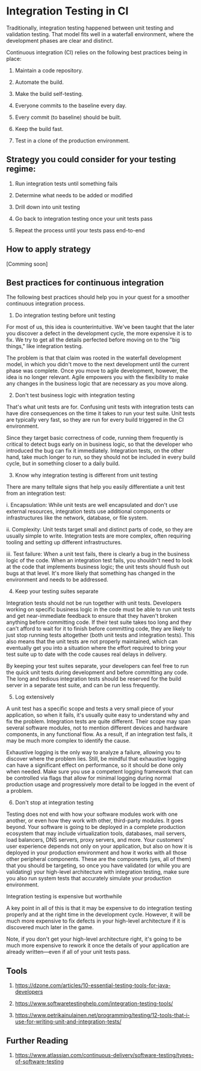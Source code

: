 
# Integration Testing in CI

Traditionally, integration testing happened between unit testing and validation testing. That model fits well in a waterfall environment, where the development phases are clear and distinct.

Continuous integration (CI)  relies on the following best practices being in place:

1. Maintain a code repository.

2. Automate the build.

3. Make the build self-testing.

4. Everyone commits to the baseline every day.

5. Every commit (to baseline) should be built.

6. Keep the build fast.

7. Test in a clone of the production environment.


## Strategy you could consider for your testing regime:

1. Run integration tests until something fails

2. Determine what needs to be added or modified

3. Drill down into unit testing

4. Go back to integration testing once your unit tests pass

5. Repeat the process until your tests pass end-to-end


## How to apply strategy

[Comming soon]



## Best practices for continuous integration

The following best practices should help you in your quest for a smoother continuous integration process.

1. Do integration testing before unit testing

For most of us, this idea is counterintuitive. We've been taught that the later you discover a defect in the development cycle, the more expensive it is to fix. We try to get all the details perfected before moving on to the "big things," like integration testing.

The problem is that that claim was rooted in the waterfall development model, in which you didn't move to the next development until the current phase was complete. Once you move to agile development, however, the idea is no longer relevant. Agile empowers you with the flexibility to make any changes in the business logic that are necessary as you move along.

2. Don't test business logic with integration testing

That's what unit tests are for. Confusing unit tests with integration tests can have dire consequences on the time it takes to run your test suite. Unit tests are typically very fast, so they are run for every build triggered in the CI environment.

Since they target basic correctness of code, running them frequently is critical to detect bugs early on in business logic, so that the developer who introduced the bug can fix it immediately. Integration tests, on the other hand, take much longer to run, so they should not be included in every build cycle, but in something closer to a daily build.

3. Know why integration testing is different from unit testing

There are many telltale signs that help you easily differentiate a unit test from an integration test:

i. Encapsulation: While unit tests are well encapsulated and don't use external resources, integration tests use additional components or infrastructures like the network, database, or file system.

ii. Complexity: Unit tests target small and distinct parts of code, so they are usually simple to write. Integration tests are more complex, often requiring tooling and setting up different infrastructures.

iii. Test failure: When a unit test fails, there is clearly a bug in the business logic of the code. When an integration test fails, you shouldn't need to look at the code that implements business logic; the unit tests should flush out bugs at that level. It's more likely that something has changed in the environment and needs to be addressed.

4. Keep your testing suites separate

Integration tests should not be run together with unit tests. Developers working on specific business logic in the code must be able to run unit tests and get near-immediate feedback to ensure that they haven't broken anything before committing code. If their test suite takes too long and they can't afford to wait for it to finish before committing code, they are likely to just stop running tests altogether (both unit tests and integration tests). This also means that the unit tests are not properly maintained, which can eventually get you into a situation where the effort required to bring your test suite up to date with the code causes real delays in delivery.

By keeping your test suites separate, your developers can feel free to run the quick unit tests during development and before committing any code. The long and tedious integration tests should be reserved for the build server in a separate test suite, and can be run less frequently.

5. Log extensively

A unit test has a specific scope and tests a very small piece of your application, so when it fails, it's usually quite easy to understand why and fix the problem. Integration tests are quite different. Their scope may span several software modules, not to mention different devices and hardware components, in any functional flow. As a result, if an integration test fails, it may be much more complex to identify the cause.

Exhaustive logging is the only way to analyze a failure, allowing you to discover where the problem lies. Still, be mindful that exhaustive logging can have a significant effect on performance, so it should be done only when needed. Make sure you use a competent logging framework that can be controlled via flags that allow for minimal logging during normal production usage and progressively more detail to be logged in the event of a problem.


6. Don't stop at integration testing

Testing does not end with how your software modules work with one another, or even how they work with other, third-party modules. It goes beyond. Your software is going to be deployed in a complete production ecosystem that may include virtualization tools, databases, mail servers, load balancers, DNS servers, proxy servers, and more. Your customers' user experience depends not only on your application, but also on how it is deployed in your production environment and how it works with all those other peripheral components. These are the components (yes, all of them) that you should be targeting, so once you have validated (or while you are validating) your high-level architecture with integration testing, make sure you also run system tests that accurately simulate your production environment.

Integration testing is expensive but worthwhile

A key point in all of this is that it may be expensive to do integration testing properly and at the right time in the development cycle. However, it will be much more expensive to fix defects in your high-level architecture if it is discovered much later in the game.

Note, if you don't get your high-level architecture right, it's going to be much more expensive to rework it once the details of your application are already written—even if all of your unit tests pass. 


## Tools 

1. https://dzone.com/articles/10-essential-testing-tools-for-java-developers 

2. https://www.softwaretestinghelp.com/integration-testing-tools/ 

3. https://www.petrikainulainen.net/programming/testing/12-tools-that-i-use-for-writing-unit-and-integration-tests/



## Further Reading

1. https://www.atlassian.com/continuous-delivery/software-testing/types-of-software-testing 

